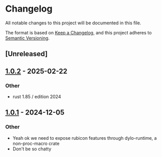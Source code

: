 # Changelog

All notable changes to this project will be documented in this file.

The format is based on [Keep a Changelog](https://keepachangelog.com/en/1.0.0/),
and this project adheres to [Semantic Versioning](https://semver.org/spec/v2.0.0.html).

## [Unreleased]

## [1.0.2](https://github.com/bearcove/dylo/compare/dylo-v1.0.1...dylo-v1.0.2) - 2025-02-22

### Other

- rust 1.85 / edition 2024

## [1.0.1](https://github.com/bearcove/dylo/compare/dylo-v1.0.0...dylo-v1.0.1) - 2024-12-05

### Other

- Yeah ok we need to expose rubicon features through dylo-runtime, a non-proc-macro crate
- Don't be so chatty
